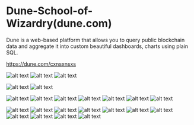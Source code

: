 # Dune-School-of-Wizardry(dune.com) 

Dune is a web-based platform that allows you to query public blockchain data and aggregate it into custom beautiful dashboards, charts using plain SQL.
 

 https://dune.com/cxnsxnsxs

![alt text](<ImmortalX Perpetual Tardes.png>)
![alt text](<Gitcoin Donations.png>)
![alt text](<Digital Art Wars(NFTS).jpeg>)


![alt text](<Rarible NFT Market.png>)
![alt text](<zkSync.png>)

![alt text](<Valora Wallet.png>)
![alt text](brc-20s.png)
![alt text](<$DEGEN.png>)
![alt text](<Kusama - Canary Network.png>)
![alt text](<Dencun Upgrade.png>)
![alt text](<Layer 2s Comparison.png>)
![alt text](<CELO.png>)



<!-- [View More Dashboards Here. ](https://dune.com/browse/dashboards?user=cxnsxnsxs) -->
![alt text](<BASE.png>)
![alt text](<Tornado-Cash.png>)
![alt text](<Tron Analysis.png>)
![alt text](<Solana-Memecoins.png>)
![alt text](<Mirror on Optimism.png>)
![alt text](<solana.png>)
![alt text](<Magic Eden.jpeg>)
![alt text](<uniswap.png>)
![alt text](<superrare.png>)
![alt text](<foundation.png>)
![alt text](<monerium.eur.png>)